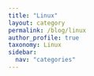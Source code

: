 ```yaml
---
title: "Linux"
layout: category
permalink: /blog/linux
author_profile: true
taxonomy: Linux
sidebar:
  nav: "categories"
---
```

